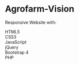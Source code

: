 # Agrofarm-Vision
Responsive Website with:

HTML5 <br>
CSS3 <br>
JavaScript <br>
jQuery <br>
Bootstrap 4 <br>
PHP
